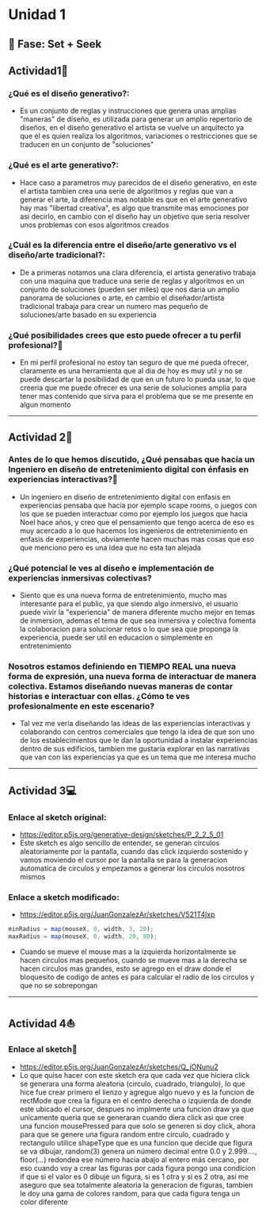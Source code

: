 # Unidad 1

## 🔎 Fase: Set + Seek

## Actividad1🚀
### ¿Qué es el diseño generativo?:
- Es un conjunto de reglas y instrucciones que genera unas amplias "maneras" de diseño, es utilizada para generar un amplio repertorio de diseños, en el diseño generativo el artista se vuelve un arquitecto ya que él es quien realiza los algoritmos, variaciones o restricciones que se traducen en un conjunto de "soluciones"
### ¿Qué es el arte generativo?:
- Hace caso a parametros muy parecidos de el diseño generativo, en este el artista tambien crea una serie de algoritmos y reglas que van a generar el arte, la diferencia mas notable es que en el arte generativo hay mas "libertad creativa", es algo que transmite mas emociones por asi decirlo, en cambio con el diseño hay un objetivo que seria resolver unos problemas con esos algoritmos creados
### ¿Cuál es la diferencia entre el diseño/arte generativo vs el diseño/arte tradicional?:
- De a primeras notamos una clara diferencia, el artista generativo trabaja con una maquina que traduce una serie de reglas y algoritmos en un conjunto de soluciones (pueden ser miles) que nos daria un amplio panorama de soluciones o arte, en cambio el diseñador/artista tradicional trabaja para crear un numero mas pequeño de soluciones/arte basado en su experiencia
### ¿Qué posibilidades crees que esto puede ofrecer a tu perfil profesional?📘
- En mi perfil profesional no estoy tan seguro de que me pueda ofrecer, claramente es una herramienta que al dia de hoy es muy util y no se puede descartar la posibilidad de que en un futuro lo pueda usar, lo que creeria que me puede ofrecer es una serie de soluciones amplia para tener mas contenido que sirva para el problema que se me presente en algun momento
----
## Actividad 2🎱
### Antes de lo que hemos discutido, ¿Qué pensabas que hacía un Ingeniero en diseño de entretenimiento digital con énfasis en experiencias interactivas?🧰
- Un ingeniero en diseño de entretenimiento digital con enfasis en experiencias pensaba que hacia por ejemplo scape rooms, o juegos con los que se pueden interactuar como por ejemplo los juegos que hacia Noel hace años, y creo que el pensamiento que tengo acerca de eso es muy acercado a lo que hacemos los ingenieros de entretenimiento en enfasis de experiencias, obviamente hacen muchas mas cosas que eso que menciono pero es una idea que no esta tan alejada
### ¿Qué potencial le ves al diseño e implementación de experiencias inmersivas colectivas?
- Siento que es una nueva forma de entretenimiento, mucho mas interesante para el public, ya que siendo algo inmersivo, el usuario puede vivir la "experiencia" de manera diferente mucho mejor en temas de inmersion, ademas el tema de que sea inmersiva y colectiva fomenta la colaboracion para solucionar retos o lo que sea que proponga la experiencia, puede ser util en educacion o simplemente en entretenimiento 
### Nosotros estamos definiendo en TIEMPO REAL una nueva forma de expresión, una nueva forma de interactuar de manera colectiva. Estamos diseñando nuevas maneras de contar historias e interactuar con ellas. ¿Cómo te ves profesionalmente en este escenario?
- Tal vez me veria diseñando las ideas de las experiencias interactivas y colaborando con centros comerciales que tengo la idea de que son uno de los establecimientos que le dan la oportunidad a instalar experiencias dentro de sus edificios, tambien me gustaria explorar en las narrativas que van con las experiencias ya que es un tema que me interesa mucho
----
## Actividad 3💻
### Enlace al sketch original:
- https://editor.p5js.org/generative-design/sketches/P_2_2_5_01
- Este sketch es algo sencillo de entender, se generan circulos aleatoriamente por la pantalla, cuando das click izquierdo sostenido y vamos moviendo el cursor por la pantalla se para la generacion automatica de circulos y empezamos a generar los circulos nosotros mismos
### Enlace a sketch modificado:
- https://editor.p5js.org/JuanGonzalezAr/sketches/V521T4lxp
```js
minRadius = map(mouseX, 0, width, 3, 20);
maxRadius = map(mouseX, 0, width, 20, 80);
```
- Cuando se mueve el mouse mas a la izquierda horizontalmente se hacen circulos mas pequeños, cuando se mueve mas a la derecha se hacen circulos mas grandes, esto se agrego en el draw donde el bloquesito de codigo de antes es para calcular el radio de los circulos y que no se sobrepongan
---
## Actividad 4⛵
### Enlace al sketch🎱
- https://editor.p5js.org/JuanGonzalezAr/sketches/Q_jONunu2
- Lo que quise hacer con este sketch era que cada vez que hiciera click se generara una forma aleatoria (circulo, cuadrado, triangulo), lo que hice fue crear primero el lienzo y agregue algo nuevo y es la funcion de rectMode que crea la figura en el centro derecha o izquierda de donde este ubicado el cursor, despues no implmente una funcion draw ya que unicamente queria que se generaran cuando diera click asi que cree una funcion mousePressed para que solo se generen si doy click, ahora para que se genere una figura random entre circulo, cuadrado y rectangulo utilice shapeType que es una funcion que decide que figura se va dibujar, random(3) genera un número decimal entre 0.0 y 2.999...., floor(...) redondea ese número hacia abajo al entero más cercano, por eso cuando voy a crear las figuras por cada figura pongo una condicion if que si el valor es 0 dibuje un figura, si es 1 otra y si es 2 otra, asi me aseguro que sea totalmente aleatoria la generacion de figuras, tambien le doy una gama de colores random, para que cada figura tenga un color diferente 
